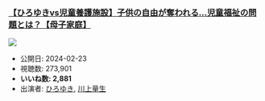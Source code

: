### [【ひろゆきvs児童養護施設】子供の自由が奪われる...児童福祉の問題とは？【母子家庭】](https://www.youtube.com/watch?v=XJnfFesGJ-w)
[![](https://img.youtube.com/vi/XJnfFesGJ-w/sddefault.jpg)](https://www.youtube.com/watch?v=XJnfFesGJ-w)
-   公開日: 2024-02-23
-   視聴数: 273,901
-   **いいね数: 2,881**
-   出演者: [ひろゆき](/rehacq_fan/people/ひろゆき "wikilink"), [川上量生](/rehacq_fan/people/川上量生 "wikilink")
